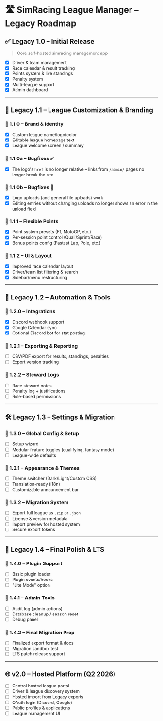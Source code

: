 
# 🛣️ SimRacing League Manager – Legacy Roadmap

## ✅ Legacy 1.0 – Initial Release
> Core self-hosted simracing management app

- [x] Driver & team management
- [x] Race calendar & result tracking
- [x] Points system & live standings
- [x] Penalty system
- [x] Multi-league support
- [x] Admin dashboard

---

## 🔧 Legacy 1.1 – League Customization & Branding

### 🔹 1.1.0 – Brand & Identity
- [x] Custom league name/logo/color
- [x] Editable league homepage text
- [x] League welcome screen / summary

### 🔹 1.1.0a – Bugfixes ✅
- [x] The logo's `href` is no longer relative – links from `/admin/` pages no longer break the site

### 🔹 1.1.0b – Bugfixes 🚧
- [x] Logo uploads (and general file uploads) work  
- [x] Editing entries without changing uploads no longer shows an error in the upload field

### 🔹 1.1.1 – Flexible Points
- [x] Point system presets (F1, MotoGP, etc.)
- [x] Per-session point control (Quali/Sprint/Race)
- [x] Bonus points config (Fastest Lap, Pole, etc.)

### 🔹 1.1.2 – UI & Layout
- [x] Improved race calendar layout
- [x] Driver/team list filtering & search
- [x] Sidebar/menu restructuring

---

## 🔄 Legacy 1.2 – Automation & Tools

### 🔹 1.2.0 – Integrations
- [x] Discord webhook support
- [x] Google Calendar sync
- [x] Optional Discord bot for stat posting

### 🔹 1.2.1 – Exporting & Reporting
- [ ] CSV/PDF export for results, standings, penalties
- [ ] Export version tracking

### 🔹 1.2.2 – Steward Logs
- [ ] Race steward notes
- [ ] Penalty log + justifications
- [ ] Role-based permissions

---

## 🛠️ Legacy 1.3 – Settings & Migration

### 🔹 1.3.0 – Global Config & Setup
- [ ] Setup wizard
- [ ] Modular feature toggles (qualifying, fantasy mode)
- [ ] League-wide defaults

### 🔹 1.3.1 – Appearance & Themes
- [ ] Theme switcher (Dark/Light/Custom CSS)
- [ ] Translation-ready (i18n)
- [ ] Customizable announcement bar

### 🔹 1.3.2 – Migration System
- [ ] Export full league as `.zip` or `.json`
- [ ] License & version metadata
- [ ] Import preview for hosted system
- [ ] Secure export tokens

---

## 🔩 Legacy 1.4 – Final Polish & LTS

### 🔹 1.4.0 – Plugin Support
- [ ] Basic plugin loader
- [ ] Plugin events/hooks
- [ ] "Lite Mode" option

### 🔹 1.4.1 – Admin Tools
- [ ] Audit log (admin actions)
- [ ] Database cleanup / season reset
- [ ] Debug panel

### 🔹 1.4.2 – Final Migration Prep
- [ ] Finalized export format & docs
- [ ] Migration sandbox test
- [ ] LTS patch release support

---

## 🌐 v2.0 – Hosted Platform (Q2 2026)

- [ ] Central hosted league portal
- [ ] Driver & league discovery system
- [ ] Hosted import from Legacy exports
- [ ] OAuth login (Discord, Google)
- [ ] Public profiles & applications
- [ ] League management UI
